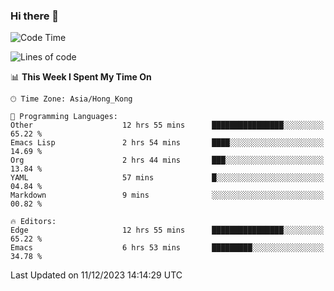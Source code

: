 ### Hi there 👋

<!--
**nicehiro/nicehiro** is a ✨ _special_ ✨ repository because its `README.md` (this file) appears on your GitHub profile.

Here are some ideas to get you started:

- 🔭 I’m currently working on ...
- 🌱 I’m currently learning ...
- 👯 I’m looking to collaborate on ...
- 🤔 I’m looking for help with ...
- 💬 Ask me about ...
- 📫 How to reach me: ...
- 😄 Pronouns: ...
- ⚡ Fun fact: ...
-->

<!--START_SECTION:waka-->
![Code Time](http://img.shields.io/badge/Code%20Time-142%20hrs%2026%20mins-blue)

![Lines of code](https://img.shields.io/badge/From%20Hello%20World%20I%27ve%20Written-2.6%20million%20lines%20of%20code-blue)

📊 **This Week I Spent My Time On** 

```text
🕑︎ Time Zone: Asia/Hong_Kong

💬 Programming Languages: 
Other                    12 hrs 55 mins      ████████████████░░░░░░░░░   65.22 % 
Emacs Lisp               2 hrs 54 mins       ████░░░░░░░░░░░░░░░░░░░░░   14.69 % 
Org                      2 hrs 44 mins       ███░░░░░░░░░░░░░░░░░░░░░░   13.84 % 
YAML                     57 mins             █░░░░░░░░░░░░░░░░░░░░░░░░   04.84 % 
Markdown                 9 mins              ░░░░░░░░░░░░░░░░░░░░░░░░░   00.82 % 

🔥 Editors: 
Edge                     12 hrs 55 mins      ████████████████░░░░░░░░░   65.22 % 
Emacs                    6 hrs 53 mins       █████████░░░░░░░░░░░░░░░░   34.78 % 
```


 Last Updated on 11/12/2023 14:14:29 UTC
<!--END_SECTION:waka-->
